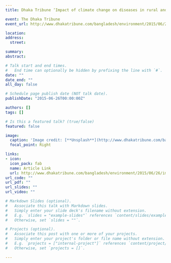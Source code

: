 ```yaml
---
title: Dhaka Tribune ‘Impact of climate change on diseases in rural and urban Bangladesh’

event: The Dhaka Tribune
event_url: http://www.dhakatribune.com/bangladesh/environment/2015/06/26/impact-of-climate-change-on-diseases-in-rural-and-urban-bangladesh/

location: 
address:
  street: 

summary: 
abstract:

# Talk start and end times.
#   End time can optionally be hidden by prefixing the line with `#`.
date: ""
date_end: ""
all_day: false

# Schedule page publish date (NOT talk date).
publishDate: "2015-06-26T00:00:00Z"

authors: []
tags: []

# Is this a featured talk? (true/false)
featured: false

image:
  caption: 'Image credit: [**Unsplash**](http://www.dhakatribune.com/bangladesh/environment/2015/06/26/impact-of-climate-change-on-diseases-in-rural-and-urban-bangladesh/)'
  focal_point: Right

links:
- icon:
  icon_pack: fab
  name: Article Link
  url: http://www.dhakatribune.com/bangladesh/environment/2015/06/26/impact-of-climate-change-on-diseases-in-rural-and-urban-bangladesh/
url_code: ""
url_pdf: ""
url_slides: ""
url_video: ""

# Markdown Slides (optional).
#   Associate this talk with Markdown slides.
#   Simply enter your slide deck's filename without extension.
#   E.g. `slides = "example-slides"` references `content/slides/example-slides.md`.
#   Otherwise, set `slides = ""`.

# Projects (optional).
#   Associate this post with one or more of your projects.
#   Simply enter your project's folder or file name without extension.
#   E.g. `projects = ["internal-project"]` references `content/project/deep-learning/index.md`.
#   Otherwise, set `projects = []`.

---
```


